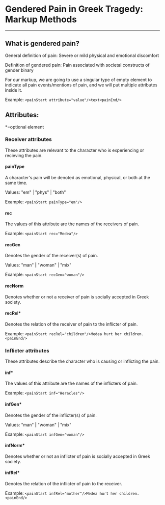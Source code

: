 # Gendered Pain in Greek Tragedy: Markup Methods

----------


## What is gendered pain?
<p>General definition of pain: Severe or mild physical and emotional 
discomfort</P>

<p>Definition of gendered pain: Pain associated with societal 
constructs of gender binary</p>

<p>For our markup, we are going to use a singular type of 
empty element to indicate all pain events/mentions of pain,
and we will put multiple attributes inside it.</P>

Example: `<painStart attribute="value"/>text<painEnd/>`

## Attributes:
*=optional element

### Receiver attributes

These attributes are relevant to the character who is experiencing or recieving the 
pain.

#### painType

A character's pain will be denoted as emotional, physical,
or both at the same time.

Values: "em" | "phys" | "both"

Example: `<painStart painType="em"/>`

#### rec

The values of this attribute are the names of the receivers of pain.

Example: `<painStart rec="Medea"/>`

#### recGen

Denotes the gender of the receiver(s) of pain.

Values: "man" | "woman" | "mix"

Example: `<painStart recGen="woman"/>`

#### recNorm

Denotes whether or not a receiver of pain is socially accepted in Greek society.

#### recRel*

Denotes the relation of the receiver of pain to the inflicter of pain.

Example: `<painStart recRel="children"/>Medea hurt her children.<painEnd/>`

### Inflicter attributes

These attributes describe the character who is causing or inflicting the pain.

#### inf*

The values of this attribute are the names of the inflicters of pain. 

Example: `<painStart inf="Heracles"/>`

#### infGen*

Denotes the gender of the inflicter(s) of pain.

Values: "man" | "woman" | "mix"

Example: `<painStart infGen="woman"/>`

#### infNorm*

Denotes whether or not an inflicter of pain is socially accepted in Greek society.

#### infRel*

Denotes the relation of the inflicter of pain to the receiver.

Example: `<painStart infRel="mother"/>Medea hurt her children.<painEnd/>`
